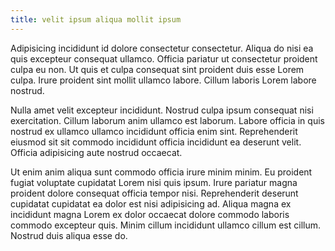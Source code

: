 ```yaml
---
title: velit ipsum aliqua mollit ipsum
---
```


Adipisicing incididunt id dolore consectetur consectetur. Aliqua do nisi ea quis excepteur consequat ullamco. Officia pariatur ut consectetur proident culpa eu non. Ut quis et culpa consequat sint proident duis esse Lorem culpa. Irure proident sint mollit ullamco labore. Cillum laboris Lorem labore nostrud.

Nulla amet velit excepteur incididunt. Nostrud culpa ipsum consequat nisi exercitation. Cillum laborum anim ullamco est laborum. Labore officia in quis nostrud ex ullamco ullamco incididunt officia enim sint. Reprehenderit eiusmod sit sit commodo incididunt officia incididunt ea deserunt velit. Officia adipisicing aute nostrud occaecat.

Ut enim anim aliqua sunt commodo officia irure minim minim. Eu proident fugiat voluptate cupidatat Lorem nisi quis ipsum. Irure pariatur magna proident dolore consequat officia tempor nisi. Reprehenderit deserunt cupidatat cupidatat ea dolor est nisi adipisicing ad. Aliqua magna ex incididunt magna Lorem ex dolor occaecat dolore commodo laboris commodo excepteur quis. Minim cillum incididunt ullamco cillum est cillum. Nostrud duis aliqua esse do.